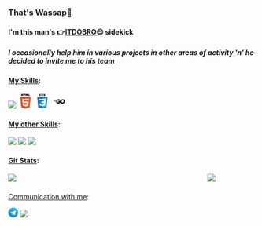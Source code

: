 ### That's Wassap👋 <br> 

#### I'm this man's 👉[ITDOBRO](https://github.com/Avdushin)😎 sidekick 
##### I occasionally help him in various projects in other areas of activity 'n' he decided to invite me to his team



#### <u>My Skills</u>:

<img width="30px" src="https://external-content.duckduckgo.com/iu/?u=http%3A%2F%2Fpngimg.com%2Fuploads%2Fgithub%2Fgithub_PNG40.png&f=1&nofb=1" /> <img width="30px" src="https://raw.githubusercontent.com/github/explore/80688e429a7d4ef2fca1e82350fe8e3517d3494d/topics/html/html.png" /> <img width="30px" src="https://raw.githubusercontent.com/github/explore/80688e429a7d4ef2fca1e82350fe8e3517d3494d/topics/css/css.png" /> <img width="30px" src="https://raw.githubusercontent.com/github/explore/80688e429a7d4ef2fca1e82350fe8e3517d3494d/topics/go/go.png" /> 


#### <u>My other Skills</u>:
<img width="30px" src="https://upload.wikimedia.org/wikipedia/commons/7/71/VEGAS_Pro_icon.png" /> <img width="30px" src="https://amcad.ru/upload/iblock/7fa/7fabbd76577aa29178a9ec80c05d80a6.jpg" /> <img width="30px" src="https://upload.wikimedia.org/wikipedia/commons/2/20/Photoshop_CC_icon.png" />

#### <u>Git Stats</u>:
<img width="405px" align="left" src="https://github-readme-stats-sumanth-talluri.vercel.app/api?username=sm1rnofskiy&show_icons=true&title_color=CDA571&icon_color=CDA571&text_color=fff&bg_color=004242" /> <img width="400px"  src="https://github-readme-stats.vercel.app/api/top-langs/?username=sm1rnofskiy&layout=compact" />







 ####
<u>Communication with me</u>:

[<img width="20px" src="https://raw.githubusercontent.com/github/explore/80688e429a7d4ef2fca1e82350fe8e3517d3494d/topics/telegram/telegram.png" />](https://t.me/flouverodinz) [<img width="20px" src="https://external-content.duckduckgo.com/iu/?u=https%3A%2F%2Fcdn1.iconfinder.com%2Fdata%2Ficons%2Flogotypes%2F32%2Fyoutube-512.png&f=1&nofb=1" />](https://www.youtube.com/channel/UCOA2UVUgikFG6EOBRfLYUBg)
